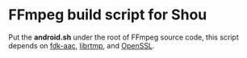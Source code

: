 FFmpeg build script for Shou
============================

Put the **android.sh** under the root of FFmpeg source code, this script depends on [fdk-aac](https://github.com/shoutv/fdk-aac), [librtmp](https://github.com/shoutv/librtmp), and [OpenSSL](https://github.com/shoutv/OpenSSL).
